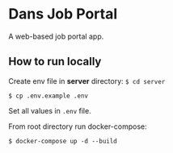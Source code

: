 # Dans Job Portal

A web-based job portal app.

##  How to run locally

Create env file in **server** directory:
```$ cd server```

```$ cp .env.example .env```


Set all values in `.env` file.

From root directory run docker-compose:

```$ docker-compose up -d --build```
